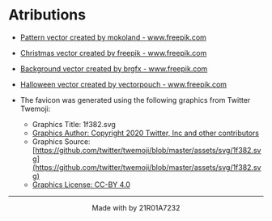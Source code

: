 # Atributions

- <a href='https://www.freepik.com/vectors/pattern'>Pattern vector created by mokoland - www.freepik.com</a>
- <a href='https://www.freepik.com/vectors/christmas'>Christmas vector created by freepik - www.freepik.com</a>
- <a href='https://www.freepik.com/vectors/background'>Background vector created by brgfx - www.freepik.com</a>
- <a href='https://www.freepik.com/vectors/halloween'>Halloween vector created by vectorpouch - www.freepik.com</a>

- The favicon was generated using the following graphics from Twitter Twemoji:

  - Graphics Title: 1f382.svg
  - [Graphics Author: Copyright 2020 Twitter, Inc and other contributors](https://github.com/twitter/twemoji)
  - Graphics Source: [https://github.com/twitter/twemoji/blob/master/assets/svg/1f382.svg](https://github.com/twitter/twemoji/blob/master/assets/svg/1f382.svg)
  - [Graphics License: CC-BY 4.0](https://creativecommons.org/licenses/by/4.0/)

---

<div align="center">Made with by 21R01A7232</div>
